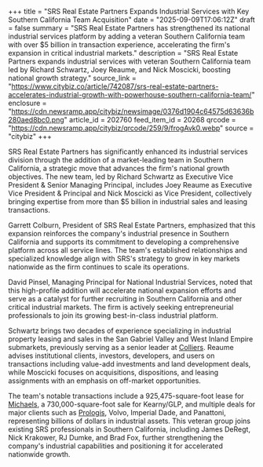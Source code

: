 +++
title = "SRS Real Estate Partners Expands Industrial Services with Key Southern California Team Acquisition"
date = "2025-09-09T17:06:12Z"
draft = false
summary = "SRS Real Estate Partners has strengthened its national industrial services platform by adding a veteran Southern California team with over $5 billion in transaction experience, accelerating the firm's expansion in critical industrial markets."
description = "SRS Real Estate Partners expands industrial services with veteran Southern California team led by Richard Schwartz, Joey Reaume, and Nick Moscicki, boosting national growth strategy."
source_link = "https://www.citybiz.co/article/742087/srs-real-estate-partners-accelerates-industrial-growth-with-powerhouse-southern-california-team/"
enclosure = "https://cdn.newsramp.app/citybiz/newsimage/0376d1904c64575d63636b280aed8bc0.png"
article_id = 202760
feed_item_id = 20268
qrcode = "https://cdn.newsramp.app/citybiz/qrcode/259/9/frogAvk0.webp"
source = "citybiz"
+++

<p>SRS Real Estate Partners has significantly enhanced its industrial services division through the addition of a market-leading team in Southern California, a strategic move that advances the firm's national growth objectives. The new team, led by Richard Schwartz as Executive Vice President & Senior Managing Principal, includes Joey Reaume as Executive Vice President & Principal and Nick Moscicki as Vice President, collectively bringing expertise from more than $5 billion in industrial sales and leasing transactions.</p><p>Garrett Colburn, President of SRS Real Estate Partners, emphasized that this expansion reinforces the company's industrial presence in Southern California and supports its commitment to developing a comprehensive platform across all service lines. The team's established relationships and specialized knowledge align with SRS's strategy to grow in key markets nationwide as the firm continues to scale its operations.</p><p>David Pinsel, Managing Principal for National Industrial Services, noted that this high-profile addition will accelerate national expansion efforts and serve as a catalyst for further recruiting in Southern California and other critical industrial markets. The firm is actively seeking entrepreneurial professionals to join its growing best-in-class industrial platform.</p><p>Schwartz brings two decades of experience specializing in industrial property leasing and sales in the San Gabriel Valley and West Inland Empire submarkets, previously serving as a senior leader at <a href="https://www.colliers.com" rel="nofollow" target="_blank">Colliers</a>. Reaume advises institutional clients, investors, developers, and users on transactions including value-add investments and land development deals, while Moscicki focuses on acquisitions, dispositions, and leasing assignments with an emphasis on off-market opportunities.</p><p>The team's notable transactions include a 925,475-square-foot lease for <a href="https://www.michaels.com" rel="nofollow" target="_blank">Michaels</a>, a 730,000-square-foot sale for Kearny/GLP, and multiple deals for major clients such as <a href="https://www.prologis.com" rel="nofollow" target="_blank">Prologis</a>, Volvo, Imperial Dade, and Panattoni, representing billions of dollars in industrial assets. This veteran group joins existing SRS professionals in Southern California, including James DeRegt, Nick Krakower, RJ Dumke, and Brad Fox, further strengthening the company's industrial capabilities and positioning it for accelerated nationwide growth.</p>